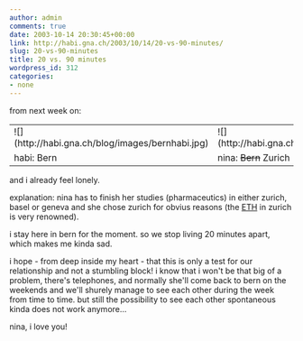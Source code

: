 ```yaml
---
author: admin
comments: true
date: 2003-10-14 20:30:45+00:00
link: http://habi.gna.ch/2003/10/14/20-vs-90-minutes/
slug: 20-vs-90-minutes
title: 20 vs. 90 minutes
wordpress_id: 312
categories:
- none
---
```


from next week on:
<table >
	<tr >
		
<td >![](http://habi.gna.ch/blog/images/bernhabi.jpg)
</td>
		
<td >![](http://habi.gna.ch/blog/images/bernninebiene.jpg)
</td>
	</tr><tr >
		
<td >habi: Bern
</td>
		
<td >nina: <strike>Bern</strike> Zurich
</td>
	</tr>
</table>  

and i already feel lonely.



explanation: nina has to finish her studies (pharmaceutics) in either zurich, basel or geneva and she chose zurich for obvius reasons (the [ETH](http://www.ethz.ch/) in zurich is very renowned).  

i stay here in bern for the moment. so we stop living 20 minutes apart, which makes me kinda sad.  

i hope - from deep inside my heart - that this is only a test for our relationship and not a stumbling block! i know that i won't be that big of a problem, there's telephones, and normally she'll come back to bern on the weekends and we'll shurely manage to see each other during the week from time to time. but still the possibility to see each other spontaneous kinda does not work anymore...  

nina, i love you!
